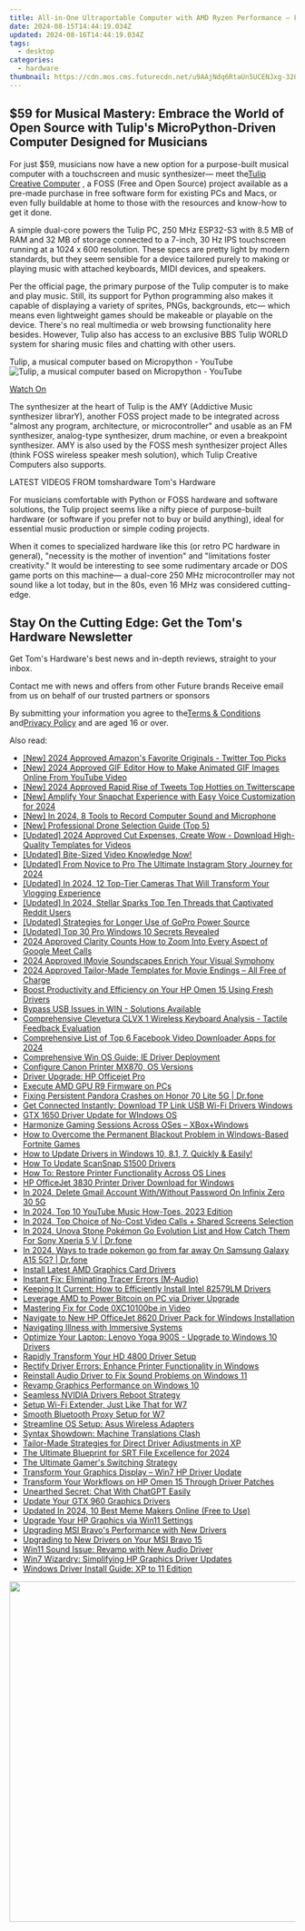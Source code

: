 ```yaml
---
title: All-in-One Ultraportable Computer with AMD Ryzen Performance – Features Foldable Design, Touchscreen Controls, and Built-In Battery
date: 2024-08-15T14:44:19.034Z
updated: 2024-08-16T14:44:19.034Z
tags:
  - desktop
categories:
  - hardware
thumbnail: https://cdn.mos.cms.futurecdn.net/u9AAjNdq6RtaUn5UCENJxg-320-80.jpg
---
```


## $59 for Musical Mastery: Embrace the World of Open Source with Tulip's MicroPython-Driven Computer Designed for Musicians

For just $59, musicians now have a new option for a purpose-built musical computer with a touchscreen and music synthesizer— meet the[Tulip Creative Computer](https://tulip.computer/) , a FOSS (Free and Open Source) project available as a pre-made purchase in free software form for existing PCs and Macs, or even fully buildable at home to those with the resources and know-how to get it done.

 A simple dual-core powers the Tulip PC, 250 MHz ESP32-S3 with 8.5 MB of RAM and 32 MB of storage connected to a 7-inch, 30 Hz IPS touchscreen running at a 1024 x 600 resolution. These specs are pretty light by modern standards, but they seem sensible for a device tailored purely to making or playing music with attached keyboards, MIDI devices, and speakers.

 Per the official page, the primary purpose of the Tulip computer is to make and play music. Still, its support for Python programming also makes it capable of displaying a variety of sprites, PNGs, backgrounds, etc— which means even lightweight games should be makeable or playable on the device. There's no real multimedia or web browsing functionality here besides. However, Tulip also has access to an exclusive BBS Tulip WORLD system for sharing music files and chatting with other users.

 Tulip, a musical computer based on Micropython - YouTube ![Tulip, a musical computer based on Micropython - YouTube](https://img.youtube.com/vi/1lYFjQp7Xrw/maxresdefault.jpg)

[Watch On](https://youtu.be/1lYFjQp7Xrw)

 The synthesizer at the heart of Tulip is the AMY (Addictive Music synthesizer librarY), another FOSS project made to be integrated across "almost any program, architecture, or microcontroller" and usable as an FM synthesizer, analog-type synthesizer, drum machine, or even a breakpoint synthesizer. AMY is also used by the FOSS mesh synthesizer project Alles (think FOSS wireless speaker mesh solution), which Tulip Creative Computers also supports.

 LATEST VIDEOS FROM tomshardware Tom's Hardware

 For musicians comfortable with Python or FOSS hardware and software solutions, the Tulip project seems like a nifty piece of purpose-built hardware (or software if you prefer not to buy or build anything), ideal for essential music production or simple coding projects.

 When it comes to specialized hardware like this (or retro PC hardware in general), "necessity is the mother of invention" and "limitations foster creativity." It would be interesting to see some rudimentary arcade or DOS game ports on this machine— a dual-core 250 MHz microcontroller may not sound like a lot today, but in the 80s, even 16 MHz was considered cutting-edge.

## Stay On the Cutting Edge: Get the Tom's Hardware Newsletter

 Get Tom's Hardware's best news and in-depth reviews, straight to your inbox.

 Contact me with news and offers from other Future brands  Receive email from us on behalf of our trusted partners or sponsors

 By submitting your information you agree to the[Terms & Conditions](https://futureplc.com/terms-conditions/) and[Privacy Policy](https://futureplc.com/privacy-policy/) and are aged 16 or over.


<ins class="adsbygoogle"
     style="display:block"
     data-ad-format="autorelaxed"
     data-ad-client="ca-pub-7571918770474297"
     data-ad-slot="1223367746"></ins>



<ins class="adsbygoogle"
     style="display:block"
     data-ad-client="ca-pub-7571918770474297"
     data-ad-slot="8358498916"
     data-ad-format="auto"
     data-full-width-responsive="true"></ins>

<span class="atpl-alsoreadstyle">Also read:</span>
<div><ul>
<li><a href="https://twitter-clips.techidaily.com/new-2024-approved-amazons-favorite-originals-twitter-top-picks/"><u>[New] 2024 Approved  Amazon's Favorite Originals - Twitter Top Picks</u></a></li>
<li><a href="https://eaxpv-info.techidaily.com/new-2024-approved-gif-editor-how-to-make-animated-gif-images-online-from-youtube-video/"><u>[New] 2024 Approved  GIF Editor  How to Make Animated GIF Images Online From YouTube Video</u></a></li>
<li><a href="https://twitter-videos.techidaily.com/new-2024-approved-rapid-rise-of-tweets-top-hotties-on-twitterscape/"><u>[New] 2024 Approved  Rapid Rise of Tweets  Top Hotties on Twitterscape</u></a></li>
<li><a href="https://snapchat-videos.techidaily.com/new-amplify-your-snapchat-experience-with-easy-voice-customization-for-2024/"><u>[New] Amplify Your Snapchat Experience with Easy Voice Customization for 2024</u></a></li>
<li><a href="https://video-capture.techidaily.com/new-in-2024-8-tools-to-record-computer-sound-and-microphone/"><u>[New] In 2024, 8 Tools to Record Computer Sound and Microphone</u></a></li>
<li><a href="https://extra-approaches.techidaily.com/new-professional-drone-selection-guide-top-5/"><u>[New] Professional Drone Selection Guide (Top 5)</u></a></li>
<li><a href="https://facebook-video-share.techidaily.com/updated-2024-approved-cut-expenses-create-wow-download-high-quality-templates-for-videos/"><u>[Updated] 2024 Approved  Cut Expenses, Create Wow - Download High-Quality Templates for Videos</u></a></li>
<li><a href="https://facebook-video-share.techidaily.com/updated-bite-sized-video-knowledge-now/"><u>[Updated] Bite-Sized Video Knowledge Now!</u></a></li>
<li><a href="https://instagram-video-recordings.techidaily.com/updated-from-novice-to-pro-the-ultimate-instagram-story-journey-for-2024/"><u>[Updated] From Novice to Pro  The Ultimate Instagram Story Journey for 2024</u></a></li>
<li><a href="https://facebook-video-share.techidaily.com/updated-in-2024-12-top-tier-cameras-that-will-transform-your-vlogging-experience/"><u>[Updated] In 2024, 12 Top-Tier Cameras That Will Transform Your Vlogging Experience</u></a></li>
<li><a href="https://vp-tips.techidaily.com/updated-in-2024-stellar-sparks-top-ten-threads-that-captivated-reddit-users/"><u>[Updated] In 2024, Stellar Sparks  Top Ten Threads that Captivated Reddit Users</u></a></li>
<li><a href="https://some-approaches.techidaily.com/updated-strategies-for-longer-use-of-gopro-power-source/"><u>[Updated] Strategies for Longer Use of GoPro Power Source</u></a></li>
<li><a href="https://some-tips.techidaily.com/updated-top-30-pro-windows-10-secrets-revealed/"><u>[Updated] Top 30 Pro Windows 10 Secrets Revealed</u></a></li>
<li><a href="https://article-posts.techidaily.com/2024-approved-clarity-counts-how-to-zoom-into-every-aspect-of-google-meet-calls/"><u>2024 Approved  Clarity Counts  How to Zoom Into Every Aspect of Google Meet Calls</u></a></li>
<li><a href="https://some-techniques.techidaily.com/2024-approved-imovie-soundscapes-enrich-your-visual-symphony/"><u>2024 Approved  IMovie Soundscapes  Enrich Your Visual Symphony</u></a></li>
<li><a href="https://some-approaches.techidaily.com/2024-approved-tailor-made-templates-for-movie-endings-all-free-of-charge/"><u>2024 Approved  Tailor-Made Templates for Movie Endings – All Free of Charge</u></a></li>
<li><a href="https://driver-install.techidaily.com/boost-productivity-and-efficiency-on-your-hp-omen-15-using-fresh-drivers/"><u>Boost Productivity and Efficiency on Your HP Omen 15 Using Fresh Drivers</u></a></li>
<li><a href="https://driver-install.techidaily.com/bypass-usb-issues-in-win-solutions-available/"><u>Bypass USB Issues in WIN - Solutions Available</u></a></li>
<li><a href="https://hardware-reviews.techidaily.com/comprehensive-clevetura-clvx-1-wireless-keyboard-analysis-tactile-feedback-evaluation/"><u>Comprehensive Clevetura CLVX 1 Wireless Keyboard Analysis - Tactile Feedback Evaluation</u></a></li>
<li><a href="https://facebook-video-content.techidaily.com/comprehensive-list-of-top-6-facebook-video-downloader-apps-for-2024/"><u>Comprehensive List of Top 6 Facebook Video Downloader Apps for 2024</u></a></li>
<li><a href="https://driver-install.techidaily.com/comprehensive-win-os-guide-ie-driver-deployment/"><u>Comprehensive Win OS Guide: IE Driver Deployment</u></a></li>
<li><a href="https://driver-install.techidaily.com/configure-canon-printer-mx870-os-versions/"><u>Configure Canon Printer MX870, OS Versions</u></a></li>
<li><a href="https://driver-install.techidaily.com/driver-upgrade-hp-officejet-pro/"><u>Driver Upgrade: HP Officejet Pro</u></a></li>
<li><a href="https://driver-install.techidaily.com/execute-amd-gpu-r9-firmware-on-pcs/"><u>Execute AMD GPU R9 Firmware on PCs</u></a></li>
<li><a href="https://howto.techidaily.com/fixing-persistent-pandora-crashes-on-honor-70-lite-5g-drfone-by-drfone-fix-android-problems-fix-android-problems/"><u>Fixing Persistent Pandora Crashes on Honor 70 Lite 5G | Dr.fone</u></a></li>
<li><a href="https://driver-install.techidaily.com/get-connected-instantly-download-tp-link-usb-wi-fi-drivers-windows/"><u>Get Connected Instantly: Download TP Link USB Wi-Fi Drivers Windows</u></a></li>
<li><a href="https://driver-install.techidaily.com/gtx-1650-driver-update-for-windows-os/"><u>GTX 1650 Driver Update for WIndows OS</u></a></li>
<li><a href="https://driver-install.techidaily.com/harmonize-gaming-sessions-across-oses-xboxpluswindows/"><u>Harmonize Gaming Sessions Across OSes – XBox+Windows</u></a></li>
<li><a href="https://win-answers.techidaily.com/how-to-overcome-the-permanent-blackout-problem-in-windows-based-fortnite-games/"><u>How to Overcome the Permanent Blackout Problem in Windows-Based Fortnite Games</u></a></li>
<li><a href="https://driver-install.techidaily.com/how-to-update-drivers-in-windows-10-81-7-quickly-and-easily/"><u>How to Update Drivers in Windows 10, 8.1, 7. Quickly & Easily!</u></a></li>
<li><a href="https://driver-install.techidaily.com/how-to-update-scansnap-s1500-drivers/"><u>How To Update ScanSnap S1500 Drivers</u></a></li>
<li><a href="https://driver-install.techidaily.com/how-to-restore-printer-functionality-across-os-lines/"><u>How To: Restore Printer Functionality Across OS Lines</u></a></li>
<li><a href="https://hardware-updates.techidaily.com/hp-officejet-3830-printer-driver-download-for-windows/"><u>HP OfficeJet 3830 Printer Driver Download for Windows</u></a></li>
<li><a href="https://unlock-android.techidaily.com/in-2024-delete-gmail-account-withwithout-password-on-infinix-zero-30-5g-by-drfone-android/"><u>In 2024, Delete Gmail Account With/Without Password On Infinix Zero 30 5G</u></a></li>
<li><a href="https://youtube-help.techidaily.com/in-2024-top-10-youtube-music-how-toes-2023-edition/"><u>In 2024, Top 10 YouTube Music How-Toes, 2023 Edition</u></a></li>
<li><a href="https://screen-sharing-recording.techidaily.com/in-2024-top-choice-of-no-cost-video-calls-plus-shared-screens-selection/"><u>In 2024, Top Choice of No-Cost Video Calls + Shared Screens Selection</u></a></li>
<li><a href="https://android-pokemon-go.techidaily.com/in-2024-unova-stone-pokemon-go-evolution-list-and-how-catch-them-for-sony-xperia-5-v-drfone-by-drfone-virtual-android/"><u>In 2024, Unova Stone Pokémon Go Evolution List and How Catch Them For Sony Xperia 5 V | Dr.fone</u></a></li>
<li><a href="https://change-location.techidaily.com/in-2024-ways-to-trade-pokemon-go-from-far-away-on-samsung-galaxy-a15-5g-drfone-by-drfone-virtual-android/"><u>In 2024, Ways to trade pokemon go from far away On Samsung Galaxy A15 5G? | Dr.fone</u></a></li>
<li><a href="https://driver-install.techidaily.com/install-latest-amd-graphics-card-drivers/"><u>Install Latest AMD Graphics Card Drivers</u></a></li>
<li><a href="https://driver-install.techidaily.com/instant-fix-eliminating-tracer-errors-m-audio/"><u>Instant Fix: Eliminating Tracer Errors (M-Audio)</u></a></li>
<li><a href="https://driver-install.techidaily.com/keeping-it-current-how-to-efficiently-install-intel-82579lm-drivers/"><u>Keeping It Current: How to Efficiently Install Intel 82579LM Drivers</u></a></li>
<li><a href="https://driver-install.techidaily.com/leverage-amd-to-power-bitcoin-on-pc-via-driver-upgrade/"><u>Leverage AMD to Power Bitcoin on PC via Driver Upgrade</u></a></li>
<li><a href="https://data-wizards.techidaily.com/mastering-fix-for-code-0xc10100be-in-video/"><u>Mastering Fix for Code 0XC10100be in Video</u></a></li>
<li><a href="https://driver-install.techidaily.com/navigate-to-new-hp-officejet-8620-driver-pack-for-windows-installation/"><u>Navigate to New HP OfficeJet 8620 Driver Pack for Windows Installation</u></a></li>
<li><a href="https://extra-lessons.techidaily.com/navigating-illness-with-immersive-systems/"><u>Navigating Illness with Immersive Systems</u></a></li>
<li><a href="https://driver-install.techidaily.com/optimize-your-laptop-lenovo-yoga-900s-upgrade-to-windows-10-drivers/"><u>Optimize Your Laptop: Lenovo Yoga 900S - Upgrade to Windows 10 Drivers</u></a></li>
<li><a href="https://driver-install.techidaily.com/rapidly-transform-your-hd-4800-driver-setup/"><u>Rapidly Transform Your HD 4800 Driver Setup</u></a></li>
<li><a href="https://driver-install.techidaily.com/rectify-driver-errors-enhance-printer-functionality-in-windows/"><u>Rectify Driver Errors: Enhance Printer Functionality in Windows</u></a></li>
<li><a href="https://driver-install.techidaily.com/reinstall-audio-driver-to-fix-sound-problems-on-windows-11/"><u>Reinstall Audio Driver to Fix Sound Problems on Windows 11</u></a></li>
<li><a href="https://driver-install.techidaily.com/revamp-graphics-performance-on-windows-10/"><u>Revamp Graphics Performance on Windows 10</u></a></li>
<li><a href="https://driver-install.techidaily.com/seamless-nvidia-drivers-reboot-strategy/"><u>Seamless NVIDIA Drivers Reboot Strategy</u></a></li>
<li><a href="https://driver-install.techidaily.com/setup-wi-fi-extender-just-like-that-for-w7/"><u>Setup Wi-Fi Extender, Just Like That for W7</u></a></li>
<li><a href="https://driver-install.techidaily.com/smooth-bluetooth-proxy-setup-for-w7/"><u>Smooth Bluetooth Proxy Setup for W7</u></a></li>
<li><a href="https://driver-install.techidaily.com/streamline-os-setup-asus-wireless-adapters/"><u>Streamline OS Setup: Asus Wireless Adapters</u></a></li>
<li><a href="https://tech-savvy.techidaily.com/syntax-showdown-machine-translations-clash/"><u>Syntax Showdown: Machine Translations Clash</u></a></li>
<li><a href="https://driver-install.techidaily.com/tailor-made-strategies-for-direct-driver-adjustments-in-xp/"><u>Tailor-Made Strategies for Direct Driver Adjustments in XP</u></a></li>
<li><a href="https://some-guidance.techidaily.com/the-ultimate-blueprint-for-srt-file-excellence-for-2024/"><u>The Ultimate Blueprint for SRT File Excellence for 2024</u></a></li>
<li><a href="https://games-able.techidaily.com/the-ultimate-gamers-switching-strategy/"><u>The Ultimate Gamer's Switching Strategy</u></a></li>
<li><a href="https://driver-install.techidaily.com/transform-your-graphics-display-win7-hp-driver-update/"><u>Transform Your Graphics Display – Win7 HP Driver Update</u></a></li>
<li><a href="https://driver-install.techidaily.com/transform-your-workflows-on-hp-omen-15-through-driver-patches/"><u>Transform Your Workflows on HP Omen 15 Through Driver Patches</u></a></li>
<li><a href="https://tech-haven.techidaily.com/unearthed-secret-chat-with-chatgpt-easily/"><u>Unearthed Secret: Chat With ChatGPT Easily</u></a></li>
<li><a href="https://driver-install.techidaily.com/update-your-gtx-960-graphics-drivers/"><u>Update Your GTX 960 Graphics Drivers</u></a></li>
<li><a href="https://meme-emoji.techidaily.com/updated-in-2024-10-best-meme-makers-online-free-to-use/"><u>Updated In 2024, 10 Best Meme Makers Online (Free to Use)</u></a></li>
<li><a href="https://driver-install.techidaily.com/upgrade-your-hp-graphics-via-win11-settings/"><u>Upgrade Your HP Graphics via Win11 Settings</u></a></li>
<li><a href="https://driver-install.techidaily.com/upgrading-msi-bravos-performance-with-new-drivers/"><u>Upgrading MSI Bravo's Performance with New Drivers</u></a></li>
<li><a href="https://driver-install.techidaily.com/upgrading-to-new-drivers-on-your-msi-bravo-15/"><u>Upgrading to New Drivers on Your MSI Bravo 15</u></a></li>
<li><a href="https://driver-install.techidaily.com/win11-sound-issue-revamp-with-new-audio-driver/"><u>Win11 Sound Issue: Revamp with New Audio Driver</u></a></li>
<li><a href="https://driver-install.techidaily.com/win7-wizardry-simplifying-hp-graphics-driver-updates/"><u>Win7 Wizardry: Simplifying HP Graphics Driver Updates</u></a></li>
<li><a href="https://driver-install.techidaily.com/windows-driver-install-guide-xp-to-11-edition/"><u>Windows Driver Install Guide: XP to 11 Edition</u></a></li>
</ul></div>

<!-- affiliate ads begin -->
<a href="https://appsumo.8odi.net/c/5597632/2068411/7443" target="_top" id="2068411"><img src="//a.impactradius-go.com/display-ad/7443-2068411" border="0" alt="" width="1200" height="600"/></a><img height="0" width="0" src="https://appsumo.8odi.net/i/5597632/2068411/7443" style="position:absolute;visibility:hidden;" border="0" />
<!-- affiliate ads end -->